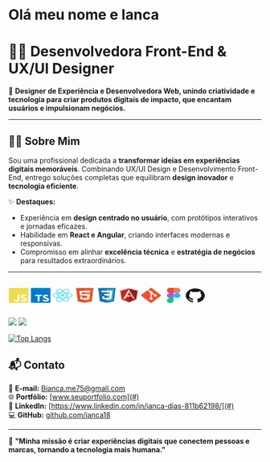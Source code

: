 # Olá meu nome e Ianca
# 👩‍💻 Desenvolvedora Front-End & UX/UI Designer 

🌟 **Designer de Experiência e Desenvolvedora Web, unindo criatividade e tecnologia para criar produtos digitais de impacto, que encantam usuários e impulsionam negócios.**

---

## 🧑‍🎨 Sobre Mim  

Sou uma profissional dedicada a **transformar ideias em experiências digitais memoráveis**. Combinando UX/UI Design e Desenvolvimento Front-End, entrego soluções completas que equilibram **design inovador** e **tecnologia eficiente**.  

✨ **Destaques:**  
- Experiência em **design centrado no usuário**, com protótipos interativos e jornadas eficazes.  
- Habilidade em **React e Angular**, criando interfaces modernas e responsivas.  
- Compromisso em alinhar **excelência técnica** e **estratégia de negócios** para resultados extraordinários.  

---

<div style="display: inline_block"><br>
  <img align="center" alt="Ianca-Js" height="30" width="40" src="https://raw.githubusercontent.com/devicons/devicon/master/icons/javascript/javascript-plain.svg">
  <img align="center" alt="Ianca-Ts" height="30" width="40" src="https://raw.githubusercontent.com/devicons/devicon/master/icons/typescript/typescript-plain.svg">
  <img align="center" alt="Ianca-React" height="30" width="40" src="https://raw.githubusercontent.com/devicons/devicon/master/icons/react/react-original.svg">
  <img align="center" alt="Ianca-HTML" height="30" width="40" src="https://raw.githubusercontent.com/devicons/devicon/master/icons/html5/html5-original.svg">
  <img align="center" alt="Ianca-CSS" height="30" width="40" src="https://raw.githubusercontent.com/devicons/devicon/master/icons/css3/css3-original.svg">
  <img align="center" alt="Angular" height="30" width="40" src="https://raw.githubusercontent.com/devicons/devicon/master/icons/angularjs/angularjs-original.svg">
  <img align="center" alt="Git" height="30" width="40" src="https://raw.githubusercontent.com/devicons/devicon/master/icons/git/git-original.svg">
  <img align="center" alt="Figma" height="30" width="40" src="https://raw.githubusercontent.com/devicons/devicon/master/icons/figma/figma-original.svg">
  <img align="center" alt="GitHub" height="30" width="40"  src="https://raw.githubusercontent.com/devicons/devicon/master/icons/github/github-original.svg">
</div>
  
  ##
 
<div> 
  <a href = "mailto:bianca.me75@gmail.com"><img src="https://img.shields.io/badge/-Gmail-%23333?style=for-the-badge&logo=gmail&logoColor=red" target="_blank"></a>
  <a href="https://www.linkedin.com/in/ianca-dias-811b62198/" target="_blank"><img src="https://img.shields.io/badge/-LinkedIn-%230077B5?style=for-the-badge&logo=linkedin&logoColor=ambient_gradient" target="_blank"></a> 

[![Top Langs](https://github-readme-stats.vercel.app/api/top-langs/?username=ianca18&layout=donut)](https://github.com/ianca18/github-readme-stats)

</div>


## 📬 Contato  

📧 **E-mail:** [Bianca.me75@gmail.com](mailto:Bianca.me75@gmail.com)  
🌐 **Portfólio:** [www.seuportfolio.com](#)  
💼 **LinkedIn:** [https://www.linkedin.com/in/ianca-dias-811b62198/](#)  
💻 **GitHub:** [github.com/ianca18](#)  

---

🌟 **"Minha missão é criar experiências digitais que conectem pessoas e marcas, tornando a tecnologia mais humana."**
